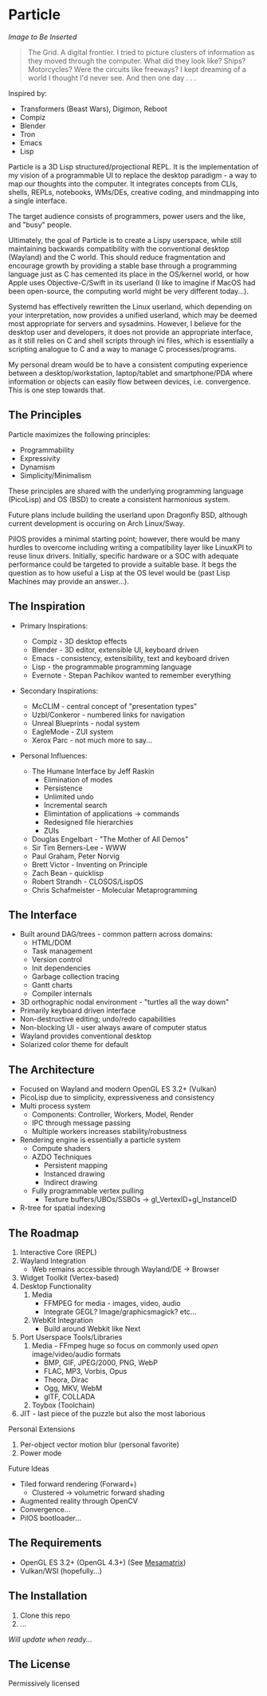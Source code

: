 Particle
========

*Image to Be Inserted*

> The Grid. A digital frontier. I tried to picture clusters of
information as they moved through the computer. What did they look like?
 Ships? Motorcycles? Were the circuits like freeways? I kept dreaming of
  a world I thought I'd never see. And then one day . . .

Inspired by:

* Transformers (Beast Wars), Digimon, Reboot
* Compiz
* Blender
* Tron
* Emacs
* Lisp

Particle is a 3D Lisp structured/projectional REPL. It is the implementation of
my vision of a programmable UI to replace the desktop paradigm - a way to map
our thoughts into the computer. It integrates concepts from CLIs, shells, REPLs,
notebooks, WMs/DEs, creative coding, and mindmapping into a single interface.

The target audience consists of programmers, power users and the like, and
"busy" people.

Ultimately, the goal of Particle is to create a Lispy userspace, while still
maintaining backwards compatibility with the conventional desktop (Wayland) and
the C world. This should reduce fragmentation and encourage growth by providing
a stable base through a programming language just as C has cemented its place in
the OS/kernel world, or how Apple uses Objective-C/Swift in its userland (I like
to imagine if MacOS had been open-source, the computing world might be very
different today...).

Systemd has effectively rewritten the Linux userland, which depending on your
interpretation, now provides a unified userland, which may be deemed most
appropriate for servers and sysadmins. However, I believe for the desktop user
and developers, it does not provide an appropriate interface, as it still relies
on C and shell scripts through ini files, which is essentially a scripting
analogue to C and a way to manage C processes/programs.

My personal dream would be to have a consistent computing experience between
a desktop/workstation, laptop/tablet and smartphone/PDA where information or
objects can easily flow between devices, i.e. convergence. This is one step
towards that.

## The Principles

Particle maximizes the following principles:

* Programmability
* Expressivity
* Dynamism
* Simplicity/Minimalism

These principles are shared with the underlying programming language (PicoLisp)
and OS (BSD) to create a consistent harmonious system.

Future plans include building the userland upon Dragonfly BSD, although
current development is occuring on Arch Linux/Sway.

PilOS provides a minimal starting point; however, there would be many hurdles to
overcome including writing a compatibility layer like LinuxKPI to reuse linux
drivers. Initially, specific hardware or a SOC with adequate performance could
be targeted to provide a suitable base. It begs the question as to how useful a
Lisp at the OS level would be (past Lisp Machines may provide an answer...).

## The Inspiration

* Primary Inspirations:
  * Compiz - 3D desktop effects
  * Blender - 3D editor, extensible UI, keyboard driven
  * Emacs - consistency, extensibility, text and keyboard driven
  * Lisp - the programmable programming language
  * Evernote - Stepan Pachikov wanted to remember everything

* Secondary Inspirations:
  * McCLIM - central concept of "presentation types"
  * Uzbl/Conkeror - numbered links for navigation
  * Unreal Blueprints - nodal system
  * EagleMode - ZUI system
  * Xerox Parc - not much more to say...

* Personal Influences:
  * The Humane Interface by Jeff Raskin
    * Elimination of modes
    * Persistence
    * Unlimited undo
    * Incremental search
    * Elimintation of applications -> commands
    * Redesigned file hierarchies
    * ZUIs
  * Douglas Engelbart - "The Mother of All Demos"
  * Sir Tim Berners-Lee - WWW
  * Paul Graham, Peter Norvig
  * Brett Victor - Inventing on Principle
  * Zach Bean - quicklisp
  * Robert Strandh - CLOSOS/LispOS
  * Chris Schafmeister - Molecular Metaprogramming

## The Interface

* Built around DAG/trees  - common pattern across domains:
  * HTML/DOM
  * Task management
  * Version control
  * Init dependencies
  * Garbage collection tracing
  * Gantt charts
  * Compiler internals
* 3D orthographic nodal environment - "turtles all the way down"
* Primarily keyboard driven interface
* Non-destructive editing; undo/redo capabilities
* Non-blocking UI - user always aware of computer status
* Wayland provides conventional desktop
* Solarized color theme for default

## The Architecture

* Focused on Wayland and modern OpenGL ES 3.2+ (Vulkan)
* PicoLisp due to simplicity, expressiveness and consistency
* Multi process system
  * Components: Controller, Workers, Model, Render
  * IPC through message passing
  * Multiple workers increases stability/robustness
* Rendering engine is essentially a particle system
  * Compute shaders
  * AZDO Techniques
    * Persistent mapping
    * Instanced drawing
    * Indirect drawing
  * Fully programmable vertex pulling
    * Texture buffers/UBOs/SSBOs -> gl_VertexID+gl_InstanceID
* R-tree for spatial indexing

## The Roadmap

1. Interactive Core (REPL)
2. Wayland Integration
   * Web remains accessible through Wayland/DE -> Browser
3. Widget Toolkit (Vertex-based)
4. Desktop Functionality
   1. Media
      * FFMPEG for media - images, video, audio
      * Integrate GEGL? Image/graphicsmagick? etc...
   2. WebKit Integration
      * Build around Webkit like Next
5. Port Userspace Tools/Libraries
   1. Media - FFmpeg huge so focus on commonly used *open* image/video/audio formats
      * BMP, GIF, JPEG/2000, PNG, WebP
      * FLAC, MP3, Vorbis, Opus
      * Theora, Dirac
      * Ogg, MKV, WebM
      * glTF, COLLADA
   2. Toybox (Toolchain)
6. JIT - last piece of the puzzle but also the most laborious

Personal Extensions
1. Per-object vector motion blur (personal favorite)
2. Power mode

Future Ideas
* Tiled forward rendering (Forward+)
  * Clustered -> volumetric forward shading
* Augmented reality through OpenCV
* Convergence...
* PilOS bootloader...

## The Requirements

* OpenGL ES 3.2+ (OpenGL 4.3+) (See [Mesamatrix](https://mesamatrix.net/))
* Vulkan/WSI (hopefully...)

## The Installation

1. Clone this repo
2. ...

*Will update when ready...*

## The License

Permissively licensed